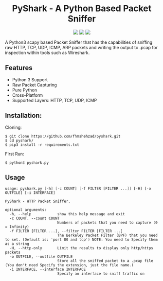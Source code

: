 <h1 align="center">PyShark - A Python Based Packet Sniffer</h1>
<p align="center">
  <img src="https://img.shields.io/badge/Python-3.7-yellow?style=for-the-badge&logo=python">
  <img src="https://img.shields.io/badge/build-stable-green?style=for-the-badge&logo=build">
  <img src="https://img.shields.io/badge/version-1.0-red?style=for-the-badge&logo=version">

A Python3 scapy based Packet Sniffer that has the capabilities of sniffing raw HTTP, TCP, UDP, ICMP, ARP packets and writing the output to .pcap for inspection within tools such as Wireshark.

## Features
<ul>
  <li>Python 3 Support</li>
  <li>Raw Packet Capturing</li>
  <li>Pure Python</li>
  <li>Cross-Platform</li>
  <li>Supported Layers: HTTP, TCP, UDP, ICMP</li>
</ul>

## Installation:
Cloning:
```
$ git clone https://github.com/fhmshehzad/pyshark.git
$ cd pyshark/
$ pip3 install -r requirements.txt
```

First Run:
```
$ python3 pyshark.py
```

## Usage
```
usage: pyshark.py [-h] [-c COUNT] [-f FILTER [FILTER ...]] [-H] [-o OUTFILE] [-i INTERFACE]

PyShark - HTTP Packet Sniffer.

optional arguments:
  -h, --help            show this help message and exit
  -c COUNT, --count COUNT
                        Numbers of packets that you need to capture (0 = Infinity)
  -f FILTER [FILTER ...], --filter FILTER [FILTER ...]
                        The Berkeley Packet Filter (BPF) that you need to set. (Default is: 'port 80 and tcp') NOTE: You need to Specify them as a string
  -H, --http-only       Limit the results to display only http/https packets
  -o OUTFILE, --outfile OUTFILE
                        Store all the sniffed packet to a .pcap file (You don't need Specify the extension, just the file name.)
  -i INTERFACE, --interface INTERFACE
                        Specify an interface to sniff traffic on
```
